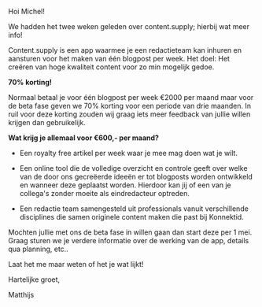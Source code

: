Hoi Michel!

We hadden het twee weken geleden over content.supply; hierbij wat meer info!

Content.supply is een app waarmee je een redactieteam kan inhuren en aansturen voor het maken van één blogpost per week. Het doel: Het creëren van hoge kwaliteit content voor zo min mogelijk gedoe.

**70% korting!**

Normaal betaal je voor één blogpost per week €2000 per maand maar voor de beta fase geven we 70% korting voor een periode van drie maanden. In ruil voor deze korting zouden wij graag iets meer feedback van jullie willen krijgen dan gebruikelijk.

**Wat krijg je allemaal voor €600,- per maand?**

* Een royalty free artikel per week waar je mee mag doen wat je wilt.

* Een online tool die de volledige overzicht en controle geeft over welke van de door ons gecreëerde ideeën er tot blogposts worden ontwikkeld en wanneer deze geplaatst worden. Hierdoor kan jij of een van je collega's zonder moeite als eindredacteur optreden.

* Een redactie team samengesteld uit professionals vanuit verschillende disciplines die samen originele content maken die past bij Konnektid.

Mochten jullie met ons de beta fase in willen gaan dan start deze per 1 mei. Graag sturen we je verdere informatie over de werking van de app, details qua planning, etc..

Laat het me maar weten of het je wat lijkt!

Hartelijke groet,

Matthijs
